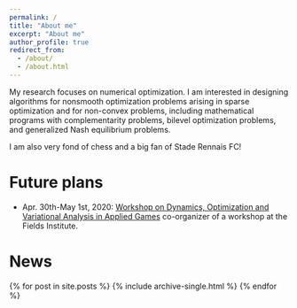 ```yaml
---
permalink: /
title: "About me"
excerpt: "About me"
author_profile: true
redirect_from:
  - /about/
  - /about.html
---
```


My research focuses on numerical optimization. I am interested in designing algorithms for nonsmooth optimization problems arising in sparse optimization and for non-convex problems, including mathematical programs with complementarity problems, bilevel optimization problems, and generalized Nash equilibrium problems.

I am also very fond of chess and a big fan of Stade Rennais FC!

Future plans
======
  * Apr. 30th-May 1st, 2020: [Workshop on Dynamics, Optimization and Variational Analysis in Applied Games](http://www.fields.utoronto.ca/activities/19-20/applied-games) co-organizer of a workshop at the Fields Institute.

News
======
{% for post in site.posts %}
  {% include archive-single.html %}
{% endfor %}
